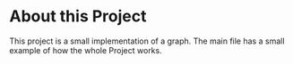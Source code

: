 # About this Project

This project is a small implementation of a graph. 
The main file has a small example of how the whole Project works. 
